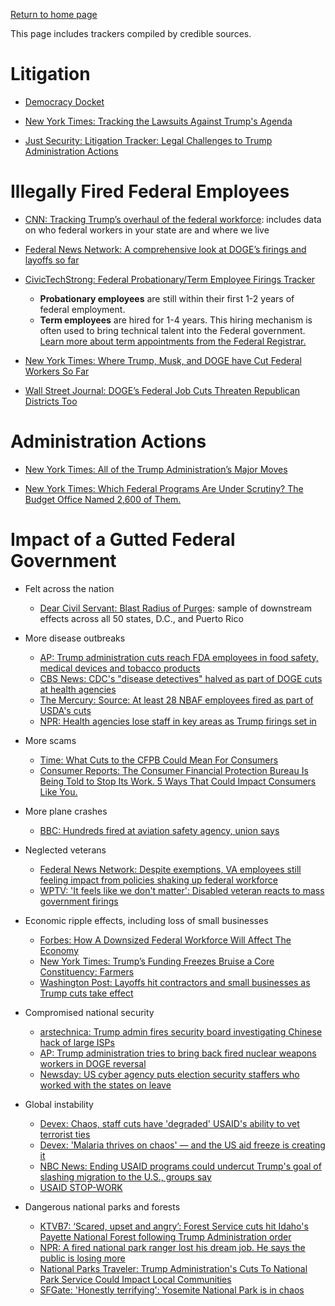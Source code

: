 [Return to home page](README.md)

This page includes trackers compiled by credible sources.

# Litigation
* [Democracy Docket](https://www.democracydocket.com/)

* [New York Times: Tracking the Lawsuits Against Trump's Agenda](https://www.nytimes.com/interactive/2025/us/trump-administration-lawsuits.html?unlocked_article_code=1.xE4.9VlA.NZSFkQ8LDwnT&smid=url-share)

* [Just Security: Litigation Tracker: Legal Challenges to Trump Administration Actions](https://www.justsecurity.org/107087/tracker-litigation-legal-challenges-trump-administration/)

# Illegally Fired Federal Employees
* [CNN: Tracking Trump’s overhaul of the federal workforce](https://www.cnn.com/politics/tracking-federal-workforce-firings-dg/index.html): includes data on who federal workers in your state are and where we live

* [Federal News Network: A comprehensive look at DOGE’s firings and layoffs so far](https://federalnewsnetwork.com/agency-oversight/2025/02/a-comprehensive-look-at-doges-firings-and-layoffs-so-far/)

* [CivicTechStrong: Federal Probationary/Term Employee Firings Tracker](https://civictechstrong.org/federal-probationary-term-employee-firings-tracker/)
    * **Probationary employees** are still within their first 1-2 years of federal employment. 
    * **Term employees** are hired for 1-4 years. This hiring mechanism is often used to bring technical talent into the Federal government. [Learn more about term appointments from the Federal Registrar.](https://www.ecfr.gov/current/title-5/chapter-I/subchapter-B/part-316)

* [New York Times: Where Trump, Musk, and DOGE have Cut Federal Workers So Far](https://www.nytimes.com/interactive/2025/02/11/us/politics/trump-musk-doge-federal-workers.html?unlocked_article_code=1.xE4.nznv.BSeYFQdp-gw9&smid=url-share)

* [Wall Street Journal: DOGE’s Federal Job Cuts Threaten Republican Districts Too](https://www.wsj.com/politics/policy/federal-workers-doge-job-cuts-maps-988416ec)

# Administration Actions
* [New York Times: All of the Trump Administration’s Major Moves](https://www.nytimes.com/interactive/2025/us/trump-agenda-2025.html?unlocked_article_code=1.xE4.qNem.x-SBcxh2p2Mt&smid=url-share)

* [New York Times: Which Federal Programs Are Under Scrutiny? The Budget Office Named 2,600 of Them.](https://www.nytimes.com/interactive/2025/01/28/upshot/federal-programs-funding-trump-omb.html?unlocked_article_code=1.s04.7nEL.x2963ohitDJR&amp;smid=nytcore-ios-share&amp;referringSource=articleShare)

# Impact of a Gutted Federal Government
* Felt across the nation
   * [Dear Civil Servant: Blast Radius of Purges](https://www.ifyoucankeepit.org/p/blast-radius-of-purges): sample of downstream effects across all 50 states, D.C., and Puerto Rico    

* More disease outbreaks
    * [AP: Trump administration cuts reach FDA employees in food safety, medical devices and tobacco products](https://apnews.com/article/fda-job-cuts-trump-hhs-kennedy-cdc-nih-76dee97eee8209b2605fadac34427aab)
    * [CBS News: CDC's "disease detectives" halved as part of DOGE cuts at health agencies](https://www.cbsnews.com/news/cdc-disease-detectives-doge-cuts-health-agencies/)
    * [The Mercury: Source: At least 28 NBAF employees fired as part of USDA's cuts](https://themercury.com/news/source-at-least-28-nbaf-employees-fired-as-part-of-usdas-cuts/article_12087e38-ed5a-11ef-9771-87bba050d7f1.html)
    * [NPR: Health agencies lose staff in key areas as Trump firings set in](https://www.npr.org/sections/shots-health-news/2025/02/17/nx-s1-5300052/federal-employees-layoffs-cdc-nih-fda)

* More scams
    * [Time: What Cuts to the CFPB Could Mean For Consumers](https://time.com/7222139/consumer-financial-protection-bureau-cuts/)
    * [Consumer Reports: The Consumer Financial Protection Bureau Is Being Told to Stop Its Work. 5 Ways That Could Impact Consumers Like You.](https://www.consumerreports.org/consumer-protection/how-cfpb-changes-could-impact-consumers-a2527371632/)

* More plane crashes
    * [BBC: Hundreds fired at aviation safety agency, union says](https://www.bbc.com/news/articles/cly9y1e1kpjo)

* Neglected veterans
    * [Federal News Network: Despite exemptions, VA employees still feeling impact from policies shaking up federal workforce](https://federalnewsnetwork.com/veterans-affairs/2025/02/va-employees-feel-impact-from-policies-shaking-up-federal-workforce-despite-exemptions/)
    * [WPTV: 'It feels like we don't matter': Disabled veteran reacts to mass government firings](https://www.wptv.com/wptv-investigates/it-feels-like-we-dont-matter-disabled-veteran-reacts-to-mass-government-firings)

* Economic ripple effects, including loss of small businesses
    * [Forbes: How A Downsized Federal Workforce Will Affect The Economy](https://www.forbes.com/sites/edwardsegal/2025/02/13/the-challenges-and-opportunities-of-a-downsized-federal-workforce/)
    * [New York Times: Trump’s Funding Freezes Bruise a Core Constituency: Farmers](https://www.nytimes.com/2025/02/13/us/politics/trump-funding-freeze-farmers.html)
    * [Washington Post: Layoffs hit contractors and small businesses as Trump cuts take effect](https://www.washingtonpost.com/business/2025/02/06/layoffs-furloughs-government-contracts-grants/)

* Compromised national security
    * [arstechnica: Trump admin fires security board investigating Chinese hack of large ISPs ](https://arstechnica.com/tech-policy/2025/01/trump-admin-fires-homeland-security-advisory-boards-blaming-agendas/)
    * [AP: Trump administration tries to bring back fired nuclear weapons workers in DOGE reversal](https://apnews.com/article/nuclear-doge-firings-trump-federal-916e6819104f04f44c345b7dde4904d5)
    * [Newsday: US cyber agency puts election security staffers who worked with the states on leave](https://www.newsday.com/news/nation/election-security-cisa-kristi-noem-cybersecurity-l51477)


* Global instability
    * [Devex: Chaos, staff cuts have 'degraded' USAID's ability to vet terrorist ties](https://www.devex.com/news/chaos-staff-cuts-have-degraded-usaid-s-ability-to-vet-terrorist-ties-109357)
    * [Devex: 'Malaria thrives on chaos' — and the US aid freeze is creating it](https://www.devex.com/news/malaria-thrives-on-chaos-and-the-us-aid-freeze-is-creating-it-109288)
    * [NBC News: Ending USAID programs could undercut Trump's goal of slashing migration to the U.S., groups say](https://www.nbcnews.com/news/latino/cutting-usaid-migration-us-border-rcna191169)
    * [USAID STOP-WORK](https://www.usaidstopwork.com/)

* Dangerous national parks and forests
    * [KTVB7: ‘Scared, upset and angry’: Forest Service cuts hit Idaho's Payette National Forest following Trump Administration order](https://www.ktvb.com/article/news/local/scared-upset-and-angry-forest-service-cuts-hit-idahos-payette-national-forest-following-trump-administration-order/277-baa5c585-4982-4498-ac3a-dc3d3788d0a6)
    * [NPR: A fired national park ranger lost his dream job. He says the public is losing more](https://www.npr.org/2025/02/17/nx-s1-5298684/national-park-ranger-trump-job-cuts-nps)
    * [National Parks Traveler: Trump Administration's Cuts To National Park Service Could Impact Local Communities](https://www.nationalparkstraveler.org/2025/02/trump-administrations-cuts-national-park-service-could-impact-local-communities)
    * [SFGate: 'Honestly terrifying': Yosemite National Park is in chaos](https://www.sfgate.com/california-parks/article/yosemite-national-park-in-chaos-20163260.php)
